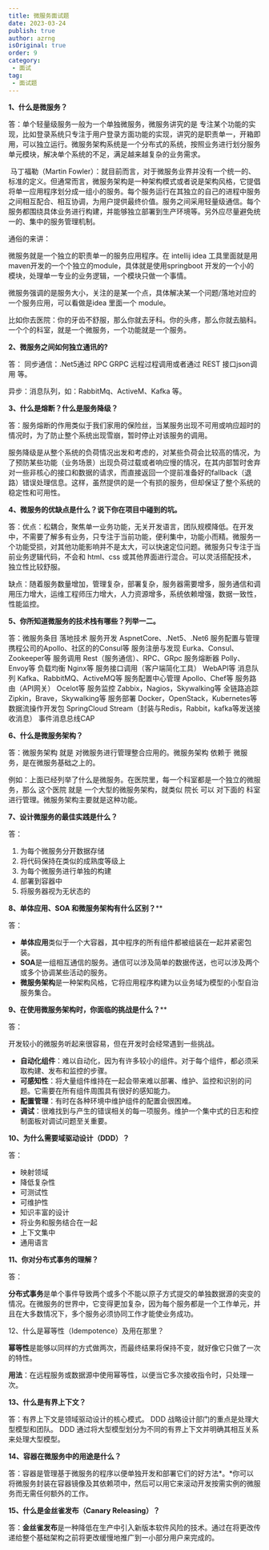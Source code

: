 ```yaml
---
title: 微服务面试题
date: 2023-03-24
publish: true
author: azrng
isOriginal: true
order: 9
category:
 - 面试
tag:
 - 面试题
---
```


**1、什么是微服务？**

答：单个轻量级服务一般为一个单独微服务，微服务讲究的是 专注某个功能的实现，比如登录系统只专注于用户登录方面功能的实现，讲究的是职责单一，开箱即用，可以独立运行。微服务架构系统是一个分布式的系统，按照业务进行划分服务单元模块，解决单个系统的不足，满足越来越复杂的业务需求。

​    马丁福勒（Martin Fowler）：就目前而言，对于微服务业界并没有一个统一的、标准的定义。但通常而言，微服务架构是一种架构模式或者说是架构风格，它提倡将单一应用程序划分成一组小的服务。每个服务运行在其独立的自己的进程中服务之间相互配合、相互协调，为用户提供最终价值。服务之间采用轻量级通信。每个服务都围绕具体业务进行构建，并能够独立部署到生产环境等。另外应尽量避免统一的、集中的服务管理机制。

通俗的来讲：

微服务就是一个独立的职责单一的服务应用程序。在 intellij idea 工具里面就是用maven开发的一个个独立的module，具体就是使用springboot 开发的一个小的模块，处理单一专业的业务逻辑，一个模块只做一个事情。

微服务强调的是服务大小，关注的是某一个点，具体解决某一个问题/落地对应的一个服务应用，可以看做是idea 里面一个 module。

比如你去医院：你的牙齿不舒服，那么你就去牙科。你的头疼，那么你就去脑科。一个个的科室，就是一个微服务，一个功能就是一个服务。

**2、微服务之间如何独立通讯的?**

答： 同步通信：.Net5通过 RPC GRPC 远程过程调用或者通过 REST  接口json调用 等。

 异步：消息队列，如：RabbitMq、ActiveM、Kafka 等。

**3、什么是熔断？什么是服务降级？**

答：服务熔断的作用类似于我们家用的保险丝，当某服务出现不可用或响应超时的情况时，为了防止整个系统出现雪崩，暂时停止对该服务的调用。

服务降级是从整个系统的负荷情况出发和考虑的，对某些负荷会比较高的情况，为了预防某些功能（业务场景）出现负荷过载或者响应慢的情况，在其内部暂时舍弃对一些非核心的接口和数据的请求，而直接返回一个提前准备好的fallback（退路）错误处理信息。这样，虽然提供的是一个有损的服务，但却保证了整个系统的稳定性和可用性。

**4、微服务的优缺点是什么？说下你在项目中碰到的坑。**

答：优点：松耦合，聚焦单一业务功能，无关开发语言，团队规模降低。在开发中，不需要了解多有业务，只专注于当前功能，便利集中，功能小而精。微服务一个功能受损，对其他功能影响并不是太大，可以快速定位问题。微服务只专注于当前业务逻辑代码，不会和 html、css 或其他界面进行混合。可以灵活搭配技术，独立性比较舒服。

​      缺点：随着服务数量增加，管理复杂，部署复杂，服务器需要增多，服务通信和调用压力增大，运维工程师压力增大，人力资源增多，系统依赖增强，数据一致性，性能监控。

**5、你所知道微服务的技术栈有哪些？列举一二。**

答：微服务条目 落地技术
服务开发 AspnetCore、.Net5、.Net6
服务配置与管理 携程公司的Apollo、社区的的Consul等
服务注册与发现 Eurka、Consul、Zookeeper等
服务调用 Rest（服务通信）、RPC、GRpc
服务熔断器 Polly、Envoy等
负载均衡 Nginx等
服务接口调用（客户端简化工具） WebAPI等
消息队列 Kafka、RabbitMQ、ActiveMQ等
服务配置中心管理 Apollo、Chef等
服务路由（API网关） Ocelot等
服务监控 Zabbix，Nagios，Skywalking等
全链路追踪 Zipkin，Brave，Skywalking等
服务部署 Docker，OpenStack，Kubernetes等
数据流操作开发包 SpringCloud Stream（封装与Redis，Rabbit，kafka等发送接收消息）
事件消息总线CAP

**6、什么是微服务架构？**

答：微服务架构 就是 对微服务进行管理整合应用的。微服务架构 依赖于 微服务，是在微服务基础之上的。

例如：上面已经列举了什么是微服务。在医院里，每一个科室都是一个独立的微服务，那么 这个医院 就是 一个大型的微服务架构，就类似 院长 可以 对下面的 科室进行管理。微服务架构主要就是这种功能。

**7、设计微服务的最佳实践是什么？**

答：

1. 为每个微服务分开数据存储
2. 将代码保持在类似的成熟度等级上
3. 为每个微服务进行单独的构建
4. 部署到容器中
5. 将服务器视为无状态的

**8、单体应用、SOA 和微服务架构有什么区别？****

答：

- **单体应用**类似于一个大容器，其中程序的所有组件都被组装在一起并紧密包装。
- **SOA**是一组相互通信的服务。通信可以涉及简单的数据传送，也可以涉及两个或多个协调某些活动的服务。
- **微服务架构**是一种架构风格，它将应用程序构建为以业务域为模型的小型自治服务集合。

**9、在使用微服务架构时，你面临的挑战是什么？****

答：

开发较小的微服务听起来很容易，但在开发时会经常遇到一些挑战。

- **自动化组件**：难以自动化，因为有许多较小的组件。对于每个组件，都必须采取构建、发布和监控的步骤。
- **可感知性**：将大量组件维持在一起会带来难以部署、维护、监控和识别的问题。它需要在所有组件周围具有很好的感知能力。
- **配置管理**：有时在各种环境中维护组件的配置会很困难。
- **调试**：很难找到与产生的错误相关的每一项服务。维护一个集中式的日志和控制面板对调试问题至关重要。

**10、为什么需要域驱动设计（DDD）？**

答：

- 映射领域
- 降低复杂性
- 可测试性
- 可维护性
- 知识丰富的设计
- 将业务和服务结合在一起
- 上下文集中
- 通用语言

**11、你对分布式事务的理解？**

答：

**分布式事务**是单个事件导致两个或多个不能以原子方式提交的单独数据源的突变的情况。在微服务的世界中，它变得更加复杂，因为每个服务都是一个工作单元，并且在大多数情况下，多个服务必须协同工作才能使业务成功。

12、什么是幂等性（Idempotence）及用在那里？

**幂等性**是能够以同样的方式做两次，而最终结果将保持不变，就好像它只做了一次的特性。

**用法**：在远程服务或数据源中使用幂等性，以便当它多次接收指令时，只处理一次。

**13、什么是有界上下文？**

答：有界上下文是领域驱动设计的核心模式。 DDD 战略设计部门的重点是处理大型模型和团队。 DDD 通过将大型模型划分为不同的有界上下文并明确其相互关系来处理大型模型。

**14、容器在微服务中的用途是什么？**

答：容器是管理基于微服务的程序以便单独开发和部署它们的好方法*。*你可以将微服务封装在容器镜像及其依赖项中，然后可以用它来滚动开发按需实例的微服务而无需任何额外的工作。

**15、什么是金丝雀发布（Canary Releasing）？**

答：**金丝雀发布**是一种降低在生产中引入新版本软件风险的技术。通过在将更改传递给整个基础架构之前将更改缓慢地推广到一小部分用户来完成的。